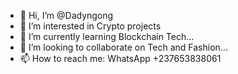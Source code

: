 - 👋 Hi, I’m @Dadyngong
- 👀 I’m interested in Crypto projects
- 🌱 I’m currently learning Blockchain Tech...
- 💞️ I’m looking to collaborate on Tech and Fashion...
- 📫 How to reach me: WhatsApp +237653838061

<!---
Dadyngong/Dadyngong is a ✨ special ✨ repository because its `README.md` (this file) appears on your GitHub profile.
You can click the Preview link to take a look at your changes.
--->
